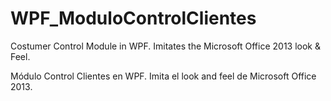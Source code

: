 # WPF_ModuloControlClientes

Costumer Control Module in WPF.
Imitates the Microsoft Office 2013 look & Feel.

Módulo Control Clientes en WPF. 
Imita el look and feel de Microsoft Office 2013.


